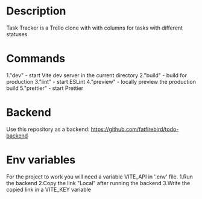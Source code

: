# Description
Task Tracker is a Trello clone with with columns for tasks with different statuses.

# Commands 
1."dev" - start Vite dev server in the current directory
2."build" - build for production
3."lint" - start ESLint
4."preview" - locally preview the production build
5."prettier" -  start Prettier

# Backend
Use this repository as a backend: https://github.com/fatfirebird/todo-backend

# Env variables
For the project to work you will need a variable VITE_API in '.env' file.
1.Run the backend
2.Copy the link "Local" after running the backend
3.Write the copied link in a VITE_KEY variable